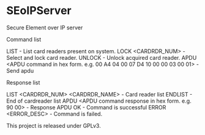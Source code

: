 SEoIPServer
===========

Secure Element over IP server

Command list

LIST - List card readers present on system.
LOCK <CARDRDR_NUM> - Select and lock card reader.
UNLOCK - Unlock acquired card reader.
APDU <APDU command in hex form. e.g. 00 A4 04 00 07 D4 10 00 00 03 00 01> - Send apdu 

Response list

LIST <CARDRDR_NUM> <CARDRDR_NAME> - Card reader list
ENDLIST - End of cardreader list
APDU <APDU command response in hex form. e.g. 90 00> - Response APDU
OK - Command is successful
ERROR <ERROR_DESC> - Command is failed.


This project is released under GPLv3.
